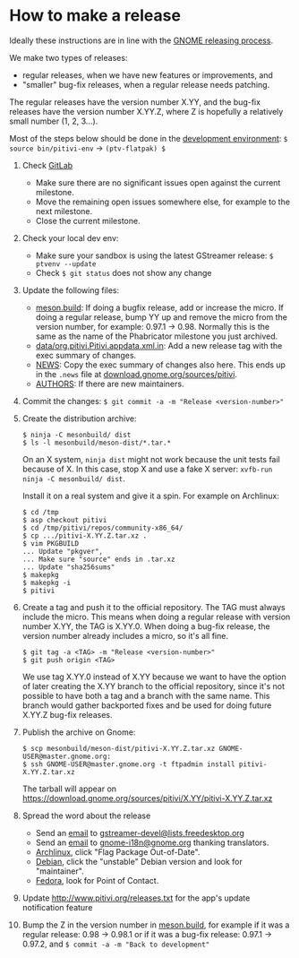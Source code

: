 # How to make a release

Ideally these instructions are in line with the [GNOME releasing process](https://live.gnome.org/MaintainersCorner/Releasing).

We make two types of releases:
- regular releases, when we have new features or improvements, and
- "smaller" bug-fix releases, when a regular release needs patching.

The regular releases have the version number X.YY, and the bug-fix
releases have the version number X.YY.Z, where Z is hopefully a relatively small
number (1, 2, 3...).

Most of the steps below should be done in the [development environment](HACKING.md): `$ source bin/pitivi-env` -> `(ptv-flatpak) $`

1. Check [GitLab](https://gitlab.gnome.org/GNOME/pitivi/milestones)
    * Make sure there are no significant issues open against the current milestone.
    * Move the remaining open issues somewhere else, for example to the next milestone.
    * Close the current milestone.

2. Check your local dev env:
    * Make sure your sandbox is using the latest GStreamer release: `$ ptvenv --update`
    * Check `$ git status` does not show any change

3. Update the following files:
    * [meson.build](https://gitlab.gnome.org/GNOME/pitivi/blob/master/meson.build):
If doing a bugfix release, add or increase the micro.
If doing a regular release, bump YY up and remove the micro from
the version number, for example: 0.97.1 -> 0.98. Normally this is the
same as the name of the Phabricator milestone you just archived.
     * [data/org.pitivi.Pitivi.appdata.xml.in](https://gitlab.gnome.org/GNOME/pitivi/blob/master/data/org.pitivi.Pitivi.appdata.xml.in):
Add a new release tag with the exec summary of changes.
     * [NEWS](https://gitlab.gnome.org/GNOME/pitivi/blob/master/NEWS):
Copy the exec summary of changes also here. This ends up in the `.news` file at [download.gnome.org/sources/pitivi](https://download.gnome.org/sources/pitivi/).
     * [AUTHORS](https://gitlab.gnome.org/GNOME/pitivi/blob/master/AUTHORS):
If there are new maintainers.

4. Commit the changes: `$ git commit -a -m "Release <version-number>"`

5. Create the distribution archive:
   ```
   $ ninja -C mesonbuild/ dist
   $ ls -l mesonbuild/meson-dist/*.tar.*
   ```
   On an X system, `ninja dist` might not work because the unit tests fail because of X. In this case, stop X and use a fake X server: `xvfb-run ninja -C mesonbuild/ dist`.

   Install it on a real system and give it a spin. For example on Archlinux:
   ```
   $ cd /tmp
   $ asp checkout pitivi
   $ cd /tmp/pitivi/repos/community-x86_64/
   $ cp .../pitivi-X.YY.Z.tar.xz .
   $ vim PKGBUILD
   ... Update "pkgver",
   ... Make sure "source" ends in .tar.xz
   ... Update "sha256sums"
   $ makepkg
   $ makepkg -i
   $ pitivi
   ```

6. Create a tag and push it to the official repository. The TAG must always include the micro. This means when doing a regular release with version number X.YY, the TAG is X.YY.0. When doing a bug-fix release, the version number already includes a micro, so it's all fine.
   ```
   $ git tag -a <TAG> -m "Release <version-number>"
   $ git push origin <TAG>
   ```
   We use tag X.YY.0 instead of X.YY because we want to have the option of later creating the X.YY branch to the official repository, since it's not possible to have both a tag and a branch with the same name. This branch would gather backported fixes and be used for doing future X.YY.Z bug-fix releases.

7. Publish the archive on Gnome:
   ```
   $ scp mesonbuild/meson-dist/pitivi-X.YY.Z.tar.xz GNOME-USER@master.gnome.org:
   $ ssh GNOME-USER@master.gnome.org -t ftpadmin install pitivi-X.YY.Z.tar.xz
   ```
   The tarball will appear on https://download.gnome.org/sources/pitivi/X.YY/pitivi-X.YY.Z.tar.xz

8. Spread the word about the release
    * Send an [email](https://lists.freedesktop.org/archives/gstreamer-devel/2017-September/065566.html) to gstreamer-devel@lists.freedesktop.org
    * Send an [email](https://mail.gnome.org/archives/gnome-i18n/2017-September/msg00136.html) to gnome-i18n@gnome.org thanking translators.
    * [Archlinux](https://www.archlinux.org/packages/community/x86_64/pitivi/), click "Flag Package Out-of-Date".
    * [Debian](https://packages.debian.org/pitivi), click the "unstable" Debian version and look for "maintainer".
    * [Fedora](https://apps.fedoraproject.org/packages/pitivi), look for Point of Contact.

9. Update http://www.pitivi.org/releases.txt for the app's update notification feature

10. Bump the Z in the version number in [meson.build](https://gitlab.gnome.org/GNOME/pitivi/blob/master/meson.build), for example if it was a regular release: 0.98 -> 0.98.1 or if it was a bug-fix release: 0.97.1 -> 0.97.2, and `$ commit -a -m "Back to development"`
